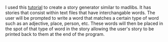 I used this [tutorial](https://youtu.be/21FnnGKSRZo?si=4FFpCUjm8x0jBD2K) to create a story generator similar to madlibs. 
It has stories that consist within text files that have interchangable words. 
The user will be prompted to write a word that matches a certain type of word such as an adjective, place, person, etc.
These words will then be placed in the spot of that type of word in the story allowing the user's story to be printed back to them
at the end of the program. 

